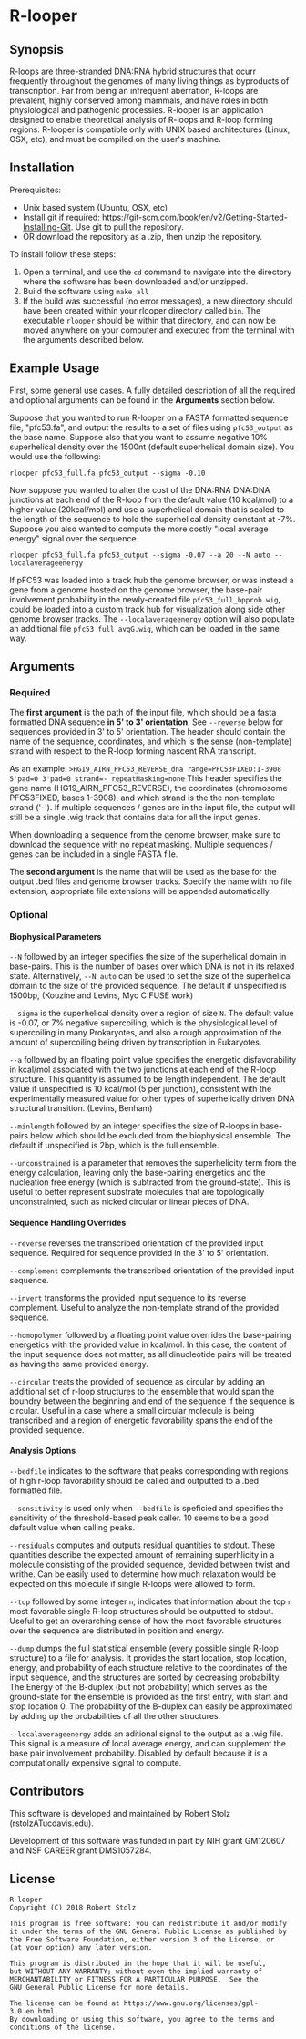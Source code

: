 # R-looper

## Synopsis
R-loops are three-stranded DNA:RNA hybrid structures that ocurr frequently throughout the genomes of many living things as byproducts of transcription. Far from being an infrequent aberration, R-loops are prevalent, highly conserved among mammals, and have roles in both physiological and pathogenic processies. R-looper is an application designed to enable theoretical analysis of R-loops and R-loop forming regions. R-looper is compatible only with UNIX based architectures (Linux, OSX, etc), and must be compiled on the user's machine.
 
## Installation
Prerequisites:
- Unix based system (Ubuntu, OSX, etc)
- Install git if required: https://git-scm.com/book/en/v2/Getting-Started-Installing-Git. Use git to pull the repository. 
- OR download the repository as a .zip, then unzip the repository.

To install follow these steps:
1. Open a terminal, and use the `cd` command to navigate into the directory where the software has been downloaded and/or unzipped. 
2. Build the software using `make all`
4. If the build was successful (no error messages), a new directory should have been created within your rlooper directory called `bin`. The executable `rlooper` should be within that directory, and can now be moved anywhere on your computer and executed from the terminal with the arguments described below. 

## Example Usage
First, some general use cases. A fully detailed description of all the required and optional arguments can be found in the **Arguments** section below. 

Suppose that you wanted to run R-looper on a FASTA formatted sequence file, "pfc53.fa", and output the results to a set of files using `pfc53_output` as the base name. Suppose also that you want to assume negative 10% superhelical density over the 1500nt (default superhelical domain size). You would use the following:

`rlooper pfc53_full.fa pfc53_output --sigma -0.10`

Now suppose you wanted to alter the cost of the DNA:RNA DNA:DNA junctions at each end of the R-loop from the default value (10 kcal/mol) to a higher value (20kcal/mol) and use a superhelical domain that is scaled to the length of the sequence to hold the superhelical density constant at -7%. Suppose you also wanted to compute the more costly "local average energy" signal over the sequence. 

`rlooper pfc53_full.fa pfc53_output --sigma -0.07 --a 20 --N auto --localaverageenergy`

If pFC53 was loaded into a track hub the genome browser, or was instead a gene from a genome hosted on the genome browser, the base-pair involvement probability in the newly-created file `pfc53_full_bpprob.wig`, could be loaded into a custom track hub for visualization along side other genome browser tracks. The `--localaverageenergy` option will also populate an additional file `pfc53_full_avgG.wig`, which can be loaded in the same way. 

## Arguments
### Required
The **first argument** is the path of the input file, which should be a fasta formatted DNA sequence **in 5' to 3' orientation**. See `--reverse` below for sequences provided in 3' to 5' orientation. The header should contain the name of the sequence, coordinates, and which is the sense (non-template) strand with respect to the R-loop forming nascent RNA transcript.

As an example: `>HG19_AIRN_PFC53_REVERSE_dna range=PFC53FIXED:1-3908 5'pad=0 3'pad=0 strand=- repeatMasking=none`
This header specifies the gene name (HG19_AIRN_PFC53_REVERSE), the coordinates (chromosome PFC53FIXED, bases 1-3908), and which strand is the the non-template strand ('-'). If multiple sequences / genes are in the input file, the output will still be a single .wig track that contains data for all the input genes. 
 
When downloading a sequence from the genome browser, make sure to download the sequence with no repeat masking. Multiple sequences / genes can be included in a single FASTA file.

The **second argument** is the name that will be used as the base for the output .bed files and genome browser tracks. Specify the name with no file extension, appropriate file extensions will be appended automatically.

### Optional
#### Biophysical Parameters
`--N` followed by an integer specifies the size of the superhelical domain in base-pairs. This is the number of bases over which DNA is not in its relaxed state. Alternatively, `--N auto` can be used to set the size of the superhelical domain to the size of the provided sequence. The default if unspecified is 1500bp, (Kouzine and Levins, Myc C FUSE work)

`--sigma` is the superhelical density over a region of size `N`. The default value is -0.07, or 7% negative supercoiling, which is the physiological level of supercoiling in many Prokaryotes, and also a rough approximation of the amount of supercoiling being driven by transcription in Eukaryotes. 

`--a` followed by an floating point value specifies the energetic disfavorability in kcal/mol associated with the two junctions at each end of the R-loop structure. This quantity is assumed to be length independent. The default value if unspecified is 10 kcal/mol (5 per junction), consistent with the experimentally measured value for other types of superhelically driven DNA structural transition. (Levins, Benham)

`--minlength` followed by an integer specifies the size of R-loops in base-pairs below which should be excluded from the biophysical ensemble. The default if unspecified is 2bp, which is the full ensemble. 

`--unconstrained` is a parameter that removes the superhelicity term from the energy calculation, leaving only the base-pairing energetics and the nucleation free energy (which is subtracted from the ground-state). This is useful to better represent substrate molecules that are topologically unconstrainted, such as nicked circular or linear pieces of DNA. 

#### Sequence Handling Overrides

`--reverse` reverses the transcribed orientation of the provided input sequence. Required for sequence provided in the 3' to 5' orientation.

`--complement` complements the transcribed orientation of the provided input sequence. 

`--invert` transforms the provided input sequence to its reverse complement. Useful to analyze the non-template  strand of the provided sequence.

`--homopolymer` followed by a floating point value overrides the base-pairing energetics with the provided value in kcal/mol. In this case, the content of the input sequence does not matter, as all dinucleotide pairs will be treated as having the same provided energy.

`--circular` treats the provided of sequence as circular by adding an additional set of r-loop structures to the ensemble that would span the boundry between the beginning and end of the sequence if the sequence is circular. Useful in a case where a small circular molecule is being transcribed and a region of energetic favorability spans the end of the provided sequence.

#### Analysis Options
`--bedfile` indicates to the software that peaks corresponding with regions of high r-loop favorability should be called and outputted to a .bed formatted file. 

`--sensitivity` is used only when `--bedfile` is speficied and specifies the sensitivity of the threshold-based peak caller. 10 seems to be a good default value when calling peaks. 

`--residuals` computes and outputs residual quantities to stdout. These quantities describe the expected amount of remaining superhlicity in a molecule consisting of the provided sequence, devided between twist and writhe. Can be easily used to determine how much relaxation would be expected on this molecule if single R-loops were allowed to form. 

`--top` followed by some integer `n`, indicates that information about the top `n` most favorable single R-loop structures should be outputted to stdout. Useful to get an overarching sense of how the most favorable structures over the sequence are distributed in position and energy.

`--dump` dumps the full statistical ensemble (every possible single R-loop structure) to a file for analysis. It provides the start location, stop location, energy, and probability of each structure relative to the coordinates of the input sequence, and the structures are sorted by decreasing probability. The Energy of the B-duplex (but not probability) which serves as the ground-state for the ensemble is provided as the first entry, with start and stop location 0. The probability of the B-duplex can easily be approximated by adding up the probabilities of all the other structures. 

`--localaverageenergy` adds an aditional signal to the output as a .wig file. This signal is a measure of local average energy, and can supplement the base pair involvement probability. Disabled by default because it is a computationally expensive signal to compute.

## Contributors

This software is developed and maintained by Robert Stolz (rstolzATucdavis.edu). 

Development of this software was funded in part by NIH grant GM120607 and NSF CAREER grant DMS1057284. 

## License
    R-looper
    Copyright (C) 2018 Robert Stolz

    This program is free software: you can redistribute it and/or modify
    it under the terms of the GNU General Public License as published by
    the Free Software Foundation, either version 3 of the License, or
    (at your option) any later version.

    This program is distributed in the hope that it will be useful,
    but WITHOUT ANY WARRANTY; without even the implied warranty of
    MERCHANTABILITY or FITNESS FOR A PARTICULAR PURPOSE.  See the
    GNU General Public License for more details.

    The license can be found at https://www.gnu.org/licenses/gpl-3.0.en.html. 
    By downloading or using this software, you agree to the terms and conditions of the license. 
